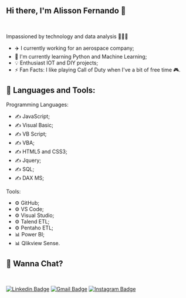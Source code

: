 ## Hi there, I'm Alisson Fernando 👋

<br />

Impassioned by technology and data analysis 👨🏽‍💻

- ✈️ I currently working for an aerospace company;
- 🌱 I'm currently learning Python and Machine Learning;
- 💡 Enthusiast IOT and DIY projects;
- ⚡️ Fan Facts: I like playing Call of Duty when I've a bit of free time 🎮. 

## 🚀 Languages and Tools: ##

Programming Languages:

- ✍️ JavaScript;
- ✍️ Visual Basic;
- ✍️ VB Script;
- ✍️ VBA;
- ✍️ HTML5 and CSS3;
- ✍️ Jquery;
- ✍️ SQL;
- ✍️ DAX MS;

Tools:

- ⚙️ GitHub;
- ⚙️ VS Code;
- ⚙️ Visual Studio;
- ⚙️ Talend ETL;
- ⚙️ Pentaho ETL;
- 📊 Power BI;
- 📊 Qlikview Sense.

## 💬 Wanna Chat?

<br />

[![Linkedin Badge](https://img.shields.io/badge/-Alisson%20Fernando-007dbb?style=flat-square&logo=Linkedin&logoColor=white&link=https://www.linkedin.com/in/alissonfernandosoares/)](https://www.linkedin.com/in/alissonfernandosoares/)
[![Gmail Badge](https://img.shields.io/badge/-batista.als.@gmail.com-db4a39?style=flat-square&logo=Gmail&logoColor=white&link=mailto:batista.als.f@gmail.com)](mailto:batista.als.f@gmail.com)
[![Instagram Badge](https://img.shields.io/badge/-Instagram-3f729b?style=flat-square&logo=Instagram&logoColor=white&link=https://www.instagram.com/alissonfersoa/)](https://www.instagram.com/alissonfersoa/)

<br />